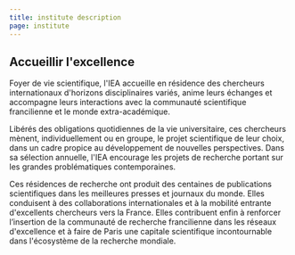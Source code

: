 ```yaml
---
title: institute description
page: institute
---
```

## Accueillir l'excellence

Foyer de vie scientifique, l'IEA accueille en résidence des chercheurs internationaux d'horizons disciplinaires variés, anime leurs échanges et accompagne leurs interactions avec la communauté scientifique francilienne et le monde extra-académique. 

Libérés des obligations quotidiennes de la vie universitaire, ces chercheurs mènent, individuellement ou en groupe, le projet scientifique de leur choix, dans un cadre propice au développement de nouvelles perspectives. Dans sa sélection annuelle, l'IEA encourage les projets de recherche portant sur les grandes problématiques contemporaines.[](/resources)

Ces résidences de recherche ont produit des centaines de publications scientifiques dans les meilleures presses et journaux du monde. Elles conduisent à des collaborations internationales et à la mobilité entrante d'excellents chercheurs vers la France. Elles contribuent enfin à renforcer l’insertion de la communauté de recherche francilienne dans les réseaux d'excellence et à faire de Paris une capitale scientifique incontournable dans l'écosystème de la recherche mondiale.
